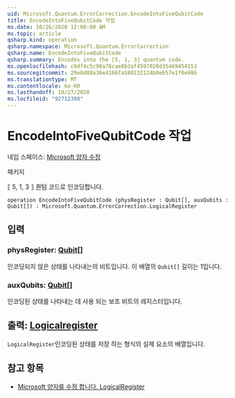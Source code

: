 ```yaml
---
uid: Microsoft.Quantum.ErrorCorrection.EncodeIntoFiveQubitCode
title: EncodeIntoFiveQubitCode 작업
ms.date: 10/26/2020 12:00:00 AM
ms.topic: article
qsharp.kind: operation
qsharp.namespace: Microsoft.Quantum.ErrorCorrection
qsharp.name: EncodeIntoFiveQubitCode
qsharp.summary: Encodes into the ⟦5, 1, 3⟧ quantum code.
ms.openlocfilehash: c9df4c5c98a78cae8b3af4597020d35469454153
ms.sourcegitcommit: 29e0d88a30e4166fa580132124b0eb57e1f0e986
ms.translationtype: MT
ms.contentlocale: ko-KR
ms.lasthandoff: 10/27/2020
ms.locfileid: "92712398"
---
```

# <a name="encodeintofivequbitcode-operation"></a>EncodeIntoFiveQubitCode 작업

네임 스페이스: [Microsoft 양자 수정](xref:Microsoft.Quantum.ErrorCorrection)

패키지 [](https://nuget.org/packages/)


⟦ 5, 1, 3 ⟧ 퀀텀 코드로 인코딩합니다.

```qsharp
operation EncodeIntoFiveQubitCode (physRegister : Qubit[], auxQubits : Qubit[]) : Microsoft.Quantum.ErrorCorrection.LogicalRegister
```


## <a name="input"></a>입력

### <a name="physregister--qubit"></a>physRegister: [Qubit](xref:microsoft.quantum.lang-ref.qubit)[]

인코딩되지 않은 상태를 나타내는의 비트입니다. 이 배열의 `Qubit[]` 길이는 1입니다.


### <a name="auxqubits--qubit"></a>auxQubits: [Qubit](xref:microsoft.quantum.lang-ref.qubit)[]

인코딩된 상태를 나타내는 데 사용 되는 보조 비트의 레지스터입니다.



## <a name="output--logicalregister"></a>출력: [Logicalregister](xref:Microsoft.Quantum.ErrorCorrection.LogicalRegister)

`LogicalRegister`인코딩된 상태를 저장 하는 형식의 실제 요소의 배열입니다.

## <a name="see-also"></a>참고 항목

- [Microsoft 양자를 수정 합니다. LogicalRegister](xref:Microsoft.Quantum.ErrorCorrection.LogicalRegister)